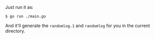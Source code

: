 Just run it as:

```
$ go run ./main.go
```

And it'll generate the `randomlog.1` and `randomlog` for you in the current directory.
